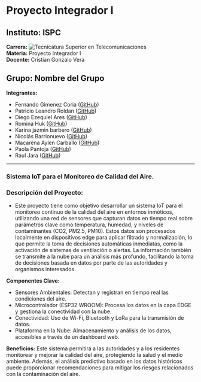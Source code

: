 # Proyecto Integrador I 

## Instituto: ISPC  
**Carrera:** ![Tecnicatura Superior en Telecomunicaciones](https://upload.wikimedia.org/wikipedia/commons/thumb/e/e4/Telecommunications_Tower_at_McMurdo_Station_007.jpg/800px-Telecommunications_Tower_at_McMurdo_Station_007.jpg)  
**Materia:** Proyecto Integrador I  
**Docente:** Cristian Gonzalo Vera  

## Grupo: Nombre del Grupo
**Integrantes:**
- Fernando Gimenez Coria ([GitHub](https://github.com/FerCbr))
- Patricio Leandro Roldan ([GitHub](https://github.com/pleroldan))
- Diego Ezequiel Ares ([GitHub](https://github.com/diegote7))
- Romina Huk ([GitHub](https://github.com/RoHu17))
- Karina jazmin barbero ([GitHub](https://github.com/karina-lolis))
- Nicolás Barrionuevo ([GitHub](https://github.com/NicolasBa27))
- Macarena Aylen Carballo ([GitHub](https://github.com/MacarenaAC))
- Paola Pantoja ([GitHub](https://github.com/PaolaaPantoja))
- Raul Jara ([GitHub](https://github.com/r-j28))
---


### Sistema IoT para el Monitoreo de Calidad del Aire.

### Descripción del Proyecto:

- Este proyecto tiene como objetivo desarrollar un sistema IoT para el monitoreo continuo de la calidad del aire en entornos inmóticos, utilizando una red de sensores que capturan datos en tiempo real sobre parámetros clave como temperatura, humedad, y niveles de contaminantes (CO2, PM2.5, PM10). Estos datos son procesados localmente en dispositivos edge para aplicar filtrado y normalización, lo que permite la toma de decisiones automáticas inmediatas, como la activación de sistemas de ventilación o alertas. La información también se transmite a la nube para un análisis más profundo, facilitando la toma de decisiones basada en datos por parte de las autoridades y organismos interesados.

**Componentes Clave:**
- Sensores Ambientales: Detectan y registran en tiempo real las condiciones del aire.
- Microcontrolador (ESP32 WROOM): Procesa los datos en la capa EDGE y gestiona la conectividad con la nube.
- Conectividad: Uso de Wi-Fi, Bluetooth y LoRa para la transmisión de datos.
- Plataforma en la Nube: Almacenamiento y análisis de los datos, accesibles a través de un dashboard web.

**Beneficios:**
Este sistema permitirá a las autoridades y a los residentes monitorear y mejorar la calidad del aire, protegiendo la salud y el medio ambiente. Además, el análisis predictivo basado en los datos históricos puede proporcionar recomendaciones para mitigar los riesgos relacionados con la contaminación del aire.






